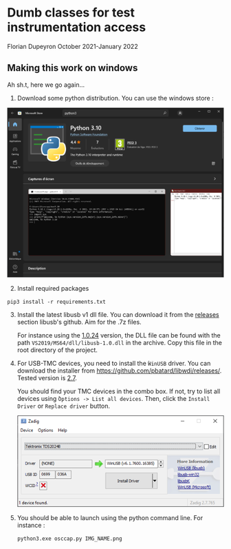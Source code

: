 Dumb classes for test instrumentation access
============================================

Florian Dupeyron
October 2021-January 2022

Making this work on windows
---------------------------

Ah sh.t, here we go again...

1. Download some python distribution. You can use the windows store :

![python installation](doc/img/python-windows_store.png)

2. Install required packages

```
pip3 install -r requirements.txt
```

3. Install the latest libusb v1 dll file. You can download it from the
   [releases](https://github.com/libusb/libusb/releases) section libusb's
   github. Aim for the .7z files.

   For instance using the
   [1.0.24](https://github.com/libusb/libusb/releases/download/v1.0.24/libusb-1.0.24.7z)
   version, the DLL file can be found  with the path
   `VS2019/MS64/dll/libusb-1.0.dll` in the archive. Copy this file in the root
   directory of the project.

4. For USB-TMC devices, you need to install the ̀`WinUSB` driver. You can
   download the installer from https://github.com/pbatard/libwdi/releases/.
   Tested version is
   [2.7](https://github.com/pbatard/libwdi/releases/download/v1.4.1/zadig-2.7.exe).

   You should find your TMC devices in the combo box. If not, try to list all
   devices using ̀`Options -> List all devices`. Then, click the `Install Driver`
   or `Replace driver` button.

   ![Zadig](doc/img/zadig_installer.png)

5. You should be able to launch using the python command line. For instance :

   ```
   python3.exe osccap.py IMG_NAME.png
   ```
